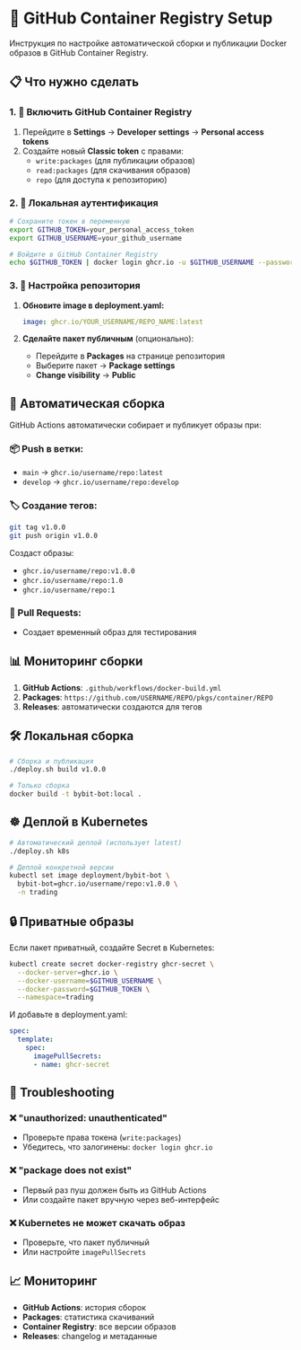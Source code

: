 # 🚀 GitHub Container Registry Setup

Инструкция по настройке автоматической сборки и публикации Docker образов в GitHub Container Registry.

## 📋 Что нужно сделать

### 1. 🔧 Включить GitHub Container Registry

1. Перейдите в **Settings** → **Developer settings** → **Personal access tokens**
2. Создайте новый **Classic token** с правами:
   - `write:packages` (для публикации образов)
   - `read:packages` (для скачивания образов)
   - `repo` (для доступа к репозиторию)

### 2. 🐳 Локальная аутентификация

```bash
# Сохраните токен в переменную
export GITHUB_TOKEN=your_personal_access_token
export GITHUB_USERNAME=your_github_username

# Войдите в GitHub Container Registry
echo $GITHUB_TOKEN | docker login ghcr.io -u $GITHUB_USERNAME --password-stdin
```

### 3. 📝 Настройка репозитория

1. **Обновите image в deployment.yaml:**
   ```yaml
   image: ghcr.io/YOUR_USERNAME/REPO_NAME:latest
   ```

2. **Сделайте пакет публичным** (опционально):
   - Перейдите в **Packages** на странице репозитория
   - Выберите пакет → **Package settings**
   - **Change visibility** → **Public**

## 🚀 Автоматическая сборка

GitHub Actions автоматически собирает и публикует образы при:

### 📦 Push в ветки:
- `main` → `ghcr.io/username/repo:latest`
- `develop` → `ghcr.io/username/repo:develop`

### 🏷️ Создание тегов:
```bash
git tag v1.0.0
git push origin v1.0.0
```
Создаст образы:
- `ghcr.io/username/repo:v1.0.0`
- `ghcr.io/username/repo:1.0`
- `ghcr.io/username/repo:1`

### 🔀 Pull Requests:
- Создает временный образ для тестирования

## 📊 Мониторинг сборки

1. **GitHub Actions**: `.github/workflows/docker-build.yml`
2. **Packages**: `https://github.com/USERNAME/REPO/pkgs/container/REPO`
3. **Releases**: автоматически создаются для тегов

## 🛠️ Локальная сборка

```bash
# Сборка и публикация
./deploy.sh build v1.0.0

# Только сборка
docker build -t bybit-bot:local .
```

## ☸️ Деплой в Kubernetes

```bash
# Автоматический деплой (использует latest)
./deploy.sh k8s

# Деплой конкретной версии
kubectl set image deployment/bybit-bot \
  bybit-bot=ghcr.io/username/repo:v1.0.0 \
  -n trading
```

## 🔒 Приватные образы

Если пакет приватный, создайте Secret в Kubernetes:

```bash
kubectl create secret docker-registry ghcr-secret \
  --docker-server=ghcr.io \
  --docker-username=$GITHUB_USERNAME \
  --docker-password=$GITHUB_TOKEN \
  --namespace=trading
```

И добавьте в deployment.yaml:
```yaml
spec:
  template:
    spec:
      imagePullSecrets:
      - name: ghcr-secret
```

## 🐛 Troubleshooting

### ❌ "unauthorized: unauthenticated"
- Проверьте права токена (`write:packages`)
- Убедитесь, что залогинены: `docker login ghcr.io`

### ❌ "package does not exist"
- Первый раз пуш должен быть из GitHub Actions
- Или создайте пакет вручную через веб-интерфейс

### ❌ Kubernetes не может скачать образ
- Проверьте, что пакет публичный
- Или настройте `imagePullSecrets`

## 📈 Мониторинг

- **GitHub Actions**: история сборок
- **Packages**: статистика скачиваний  
- **Container Registry**: все версии образов
- **Releases**: changelog и метаданные

